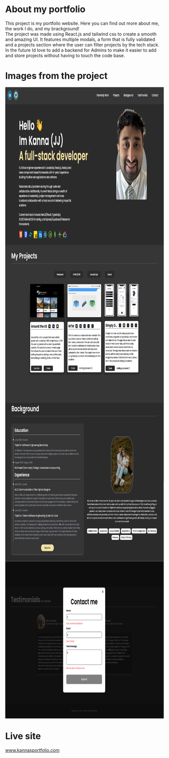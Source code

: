 # About my portfolio

This project is my portfolio website. Here you can find out more about me, the work I do, and my brackground!
<br>
The project was made using React.js and tailwind css to create a smooth and amazing UI. It features multiple modals, a form that is fully validated and a projects section where the user can filter projects by the tech stack. In the future Id love to add a backend for Admins to make it easier to add and store projects without having to touch the code base.

# Images from the project

<div display="flex" content="space-evenly">
<img align="center" height="500" alt="Image of project" src="./src/images/1.png">
<img align="center" height="500" alt="Image of project" src="./src/images/2.png">
<img align="center" height="500" alt="Image of project" src="./src/images/3.png">
<img align="center" height="500" alt="Image of project" src="./src/images/4.png">
</div>

# Live site

www.kannasportfolio.com
